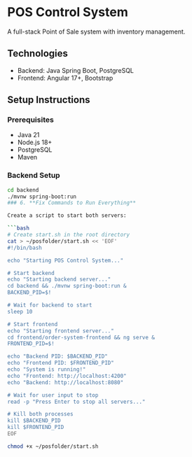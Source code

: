 # POS Control System

A full-stack Point of Sale system with inventory management.

## Technologies
- Backend: Java Spring Boot, PostgreSQL
- Frontend: Angular 17+, Bootstrap

## Setup Instructions

### Prerequisites
- Java 21
- Node.js 18+
- PostgreSQL
- Maven

### Backend Setup
```bash
cd backend
./mvnw spring-boot:run
### 6. **Fix Commands to Run Everything**

Create a script to start both servers:

```bash
# Create start.sh in the root directory
cat > ~/posfolder/start.sh << 'EOF'
#!/bin/bash

echo "Starting POS Control System..."

# Start backend
echo "Starting backend server..."
cd backend && ./mvnw spring-boot:run &
BACKEND_PID=$!

# Wait for backend to start
sleep 10

# Start frontend
echo "Starting frontend server..."
cd frontend/order-system-frontend && ng serve &
FRONTEND_PID=$!

echo "Backend PID: $BACKEND_PID"
echo "Frontend PID: $FRONTEND_PID"
echo "System is running!"
echo "Frontend: http://localhost:4200"
echo "Backend: http://localhost:8080"

# Wait for user input to stop
read -p "Press Enter to stop all servers..."

# Kill both processes
kill $BACKEND_PID
kill $FRONTEND_PID
EOF

chmod +x ~/posfolder/start.sh
